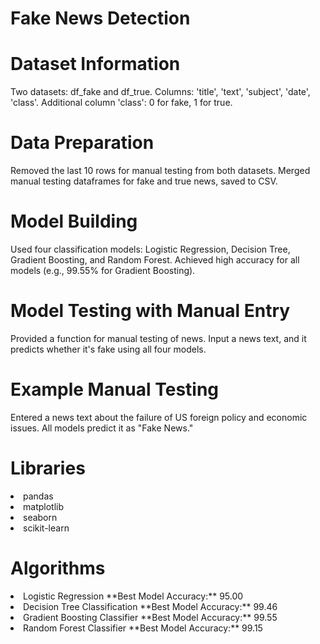 # Fake News Detection

# Dataset Information
Two datasets: df_fake and df_true.
Columns: 'title', 'text', 'subject', 'date', 'class'.
Additional column 'class': 0 for fake, 1 for true. 

# Data Preparation
Removed the last 10 rows for manual testing from both datasets.
Merged manual testing dataframes for fake and true news, saved to CSV.

# Model Building
Used four classification models: Logistic Regression, Decision Tree, Gradient Boosting, and Random Forest.
Achieved high accuracy for all models (e.g., 99.55% for Gradient Boosting).

# Model Testing with Manual Entry
Provided a function for manual testing of news.
Input a news text, and it predicts whether it's fake using all four models.

# Example Manual Testing
Entered a news text about the failure of US foreign policy and economic issues.
All models predict it as "Fake News."

# Libraries

<li>pandas
<li>matplotlib
<li>seaborn
<li>scikit-learn

# Algorithms

<li>Logistic Regression
**Best Model Accuracy:** 95.00
<li>Decision Tree Classification
**Best Model Accuracy:** 99.46
<li>Gradient Boosting Classifier
**Best Model Accuracy:** 99.55
<li>Random Forest Classifier
**Best Model Accuracy:** 99.15


